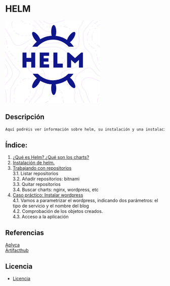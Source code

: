 
# HELM
![logoLinux](https://github.com/anasalasro/Kubernetes-Helm/blob/main/imagenes/Captura%20de%20pantalla%20de%202022-02-03%2013-43-41.png)
## Descripción
``` ruby
Aquí podréis ver información sobre helm, su instalación y una instalación de wordpress parametrizada .
```
## Índice:
1. [ ¿Qué es Helm? ¿Qué son los charts? ](https://github.com/anasalasro/Kubernetes-Helm/blob/main/Que%20es%20helm.md)  
2. [ Instalación de helm. ](https://github.com/anasalasro/Kubernetes-Helm/blob/main/Instalacion.md)
3. [ Trabajando con repositorios ](https://github.com/anasalasro/Kubernetes-Helm/blob/main/repositorios.md)  
3.1. Listar repositorios  
3.2. Añadir repositorios: bitnami  
3.3. Quitar repositorios  
3.4. Buscar charts: nginx, wordpress, etc  
4. [ Caso práctico: Instalar wordpress  ](https://github.com/anasalasro/Kubernetes-Helm/blob/main/casopractico.md)  
4.1. Vamos a parametrizar el wordpress, indicando dos parámetros: el tipo de servicio y el nombre del blog  
4.2.  Comprobación de los objetos creados.  
4.3. Acceso a la aplicación  
## Referencias

[Aplyca](https://www.aplyca.com/es/blog/helm-gestor-de-aplicaciones-para-kubernetes)  
[Artifacthub](https://artifacthub.io/packages/helm/bitnami/wordpress)  


## Licencia
- [Licencia](https://github.com/anasalasro/docker-portainer/blob/main/imagenes/by-sa.png) 
